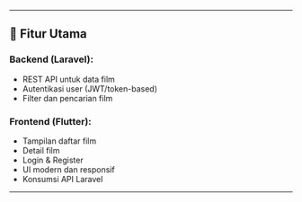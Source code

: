 
---

## 🚀 Fitur Utama

### Backend (Laravel):
- REST API untuk data film
- Autentikasi user (JWT/token-based)
- Filter dan pencarian film

### Frontend (Flutter):
- Tampilan daftar film
- Detail film
- Login & Register
- UI modern dan responsif
- Konsumsi API Laravel

---

